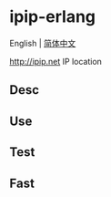 # ipip-erlang
English | [简体中文](README_CH.md)

http://ipip.net IP location
## Desc
## Use
## Test
## Fast

